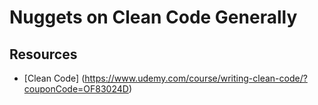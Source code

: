 # Nuggets on Clean Code Generally

## Resources

- [Clean Code] (https://www.udemy.com/course/writing-clean-code/?couponCode=OF83024D)
